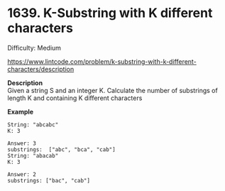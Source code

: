 # 1639. K-Substring with K different characters

Difficulty: Medium

https://www.lintcode.com/problem/k-substring-with-k-different-characters/description

**Description**  
Given a string S and an integer K.
Calculate the number of substrings of length K and containing K different characters

**Example**  
```
String: "abcabc"
K: 3

Answer: 3
substrings:  ["abc", "bca", "cab"]
String: "abacab"
K: 3

Answer: 2
substrings: ["bac", "cab"]
```
